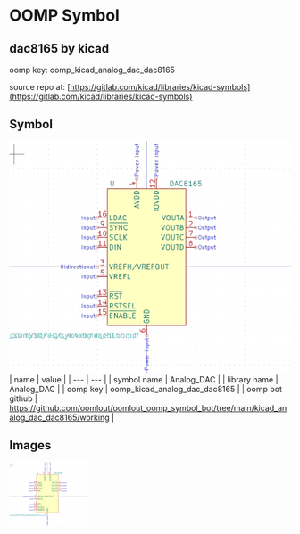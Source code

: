 # OOMP Symbol  
## dac8165  by kicad  
  
oomp key: oomp_kicad_analog_dac_dac8165  
  
source repo at: [https://gitlab.com/kicad/libraries/kicad-symbols](https://gitlab.com/kicad/libraries/kicad-symbols)  
## Symbol  
  
[![working.png](working_600.png)](working.png)  
| name | value | 
| --- | --- | 
| symbol name | Analog_DAC | 
| library name | Analog_DAC | 
| oomp key | oomp_kicad_analog_dac_dac8165 | 
| oomp bot github | https://github.com/oomlout/oomlout_oomp_symbol_bot/tree/main/kicad_analog_dac_dac8165/working | 
## Images  
  
[![working.png](working_140.png)](working.png)  
